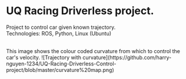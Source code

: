 # UQ Racing Driverless project.

Project to control car given known trajectory. <br/>
Technologies: ROS, Python, Linux (Ubuntu)

<br/>
This image shows the colour coded curvature from which to control the car's velocity.
![Trajectory with curvature](https://github.com/harry-nguyen-1234/UQ-Racing-Driverless-Control-project/blob/master/curvature%20map.png)
